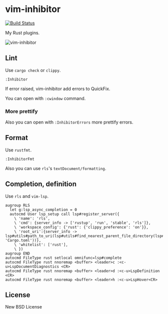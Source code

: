 # vim-inhibitor

[![Build Status](https://travis-ci.org/heavenshell/vim-inhibitor.svg?branch=master)](https://travis-ci.org/heavenshell/vim-inhibitor)

My Rust plugins.

![vim-inhibitor](./assets/vim-inhibitor.gif)

## Lint

Use `cargo check` or `clippy`.

```vim
:Inhibitor
```

If error raised, vim-inhibitor add errors to QuickFix.

You can open with `:cwindow` command.

### More prettify

Also you can open with `:InhibitorErrors` more prettify errors.

## Format

Use `rustfmt`.

```vim
:InhibitorFmt
```

Also you can use `rls`'s `textDocument/formatting`.

## Completion, definition

Use `rls` and `vim-lsp`.

```vim
augroup RLS
  let g:lsp_async_completion = 0
  autocmd User lsp_setup call lsp#register_server({
    \ 'name': 'rls',
    \ 'cmd': {server_info -> ['rustup', 'run', 'stable', 'rls']},
    \ 'workspace_config': {'rust': {'clippy_preference': 'on'}},
    \ 'root_uri':{server_info -> lsp#utils#path_to_uri(lsp#utils#find_nearest_parent_file_directory(lsp#utils#get_buffer_path(), 'Cargo.toml'))},
    \ 'whitelist': ['rust'],
    \ })
augroup END
autocmd FileType rust setlocal omnifunc=lsp#complete
autocmd FileType rust nnoremap <buffer> <leader>c :<c-u>LspDocumentDiagnostics <CR>
autocmd FileType rust nnoremap <buffer> <leader>d :<c-u>LspDefinition <CR>
autocmd FileType rust nnoremap <buffer> <leader>h :<c-u>LspHover<CR>
```

## License

New BSD License
